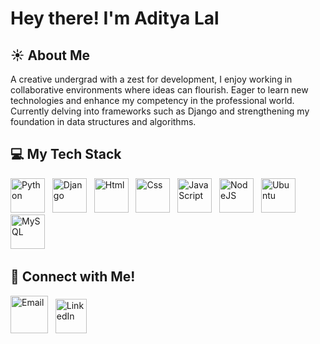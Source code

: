 # Hey there! I'm Aditya Lal

## ☀ About Me


A creative undergrad with a zest for development, I enjoy working in collaborative environments where ideas can flourish. Eager to learn new technologies and enhance my competency in the professional world. Currently delving into frameworks such as Django and strengthening my foundation in data structures and algorithms.

## 💻 My Tech Stack

<p align="left">
    <img src="https://www.svgrepo.com/show/354238/python.svg" alt="Python" width="55" height="55"/>&nbsp;&nbsp;
    <img src="https://www.svgrepo.com/show/353657/django-icon.svg" alt="Django" width="55" height="55"/>&nbsp;&nbsp;
    <img src="https://www.svgrepo.com/show/349402/html5.svg" alt="Html" width="55" height="55"/>&nbsp;&nbsp;
    <img src="https://www.svgrepo.com/show/349330/css3.svg" alt="Css" width="55" height="55"/>&nbsp;&nbsp;
    <img src="https://www.svgrepo.com/show/353925/javascript.svg" alt="JavaScript" width="55" height="55"/>&nbsp;&nbsp;
    <img src="https://www.svgrepo.com/show/354119/nodejs-icon.svg" alt="NodeJS" width="55" height="55"/>&nbsp;&nbsp;
    <img src="https://www.svgrepo.com/show/354481/ubuntu.svg" alt="Ubuntu" width="55" height="55"/>&nbsp;&nbsp;
    <!-- img src="https://www.svgrepo.com/show/353478/bash-icon.svg" alt="Bash" width="60" height="60"/ -->
    <img src="https://www.svgrepo.com/show/373848/mysql.svg" alt="MySQL" width="55" height="55"/>&nbsp;&nbsp;


</p>

## 📮 Connect with Me!

<p align="left">
    <a href="mailto:aditya17lal@gmail.com"><img src="https://www.svgrepo.com/show/452213/gmail.svg" alt="Email" width="60" height="60"/></a>&nbsp;&nbsp;
    <a href="https://www.linkedin.com/in/aditya17lal/"><img src="https://www.svgrepo.com/show/303299/linkedin-icon-2-logo.svg" alt="LinkedIn" width="50" height="55"/></a>
</p>

